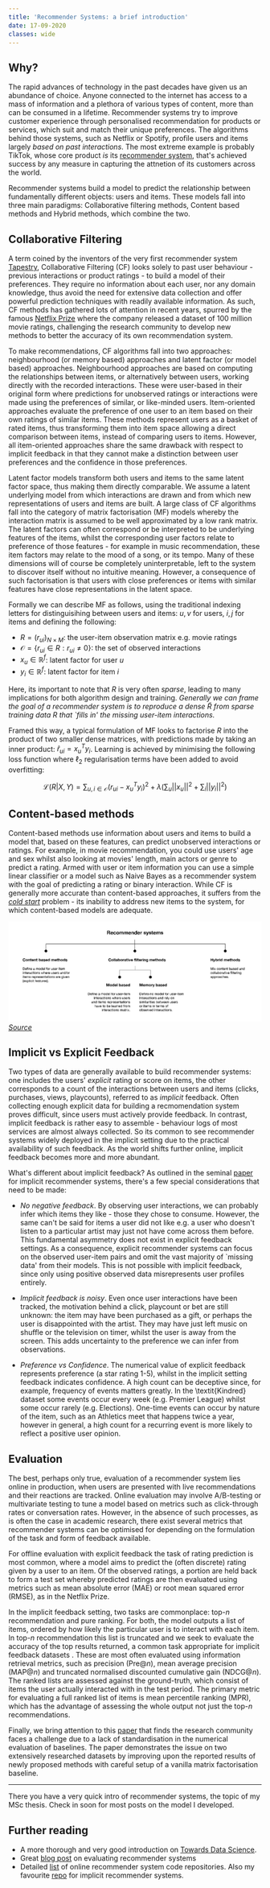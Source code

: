 ```yaml
---
title: 'Recommender Systems: a brief introduction'
date: 17-09-2020
classes: wide
---
```


## Why?
The rapid advances of technology in the past decades have given us an abundance of choice. Anyone connected to the internet has access to a mass of information and a plethora of various types of content, more than can be consumed in a lifetime. Recommender systems try to improve customer experience through personalised recommendation for products or services, which suit and match their unique preferences. The algorithms behind those systems, such as Netflix or Spotify, profile users and items largely *based on past interactions*. The most extreme example is probably TikTok, whose core product *is* its [recommender system](https://newsroom.tiktok.com/en-gb/how-tiktok-recommends-videos-for-you), that's achieved success by any measure in capturing the attnetion of its customers across the world.

Recommender systems build a model to predict the relationship between fundamentally different objects: users and items. These models fall into three main paradigms: Collaborative filtering methods, Content based methods and Hybrid methods, which combine the two.  

## Collaborative Filtering
A term coined by the inventors of the very first recommender system [Tapestry](https://dl.acm.org/doi/10.1145/138859.138867), Collaborative Filtering (CF) looks solely to past user behaviour - previous interactions or product ratings - to build a model of their preferences. They require no information about each user, nor any domain knowledge, thus avoid the need for extensive data collection and offer powerful prediction techniques with readily available information. As such, CF methods has gathered lots of attention in recent years, spurred by the famous [Netflix Prize](https://en.wikipedia.org/wiki/Netflix_Prize#:~:text=The%20Netflix%20Prize%20was%20an,numbers%20assigned%20for%20the%20contest.) where the company released a dataset of 100 million movie ratings, challenging the research community to develop new methods to better the accuracy of its own recommendation system. 

To make recommendations, CF algorithms fall into two approaches: neighbourhood (or memory based) approaches and latent factor (or model based) approaches.  Neighbourhood approaches are based on computing the relationships between items, or alternatively between users, working directly with the recorded interactions. These were user-based in their original form where predictions for unobserved ratings or interactions were made using the preferences of similar, or like-minded users. Item-oriented approaches evaluate the preference of one user to an item based on their own ratings of similar items. These methods represent users as a basket of rated items, thus transforming them into item space allowing a direct comparison between items, instead of comparing users to items. However, all item-oriented approaches share the same drawback with respect to implicit feedback in that they cannot make a distinction between user preferences and the confidence in those preferences. 

Latent factor models transform both users and items to the same latent factor space, thus making them directly comparable. We assume a latent underlying model from which interactions are drawn and from which new representations of users and items are built. A large class of CF algorithms fall into the category of matrix factorisation (MF) models whereby the interaction matrix is assumed to be well approximated by a low rank matrix. The latent factors can often correspond or be interpreted to be underlying features of the items, whilst the corresponding user factors relate to preference of those features - for example in music recommendation, these item factors may relate to the mood of a song, or its tempo. Many of these dimensions will of course be completely uninterpretable, left to the system to discover itself without no intuitive meaning. However, a consequence of such factorisation is that users with close preferences or items with similar features have close representations in the latent space.

Formally we can describe MF as follows, using the traditional indexing letters for distinguisihing between users and items: $u, v$ for users, $i, j$ for items and defining the following:
- $R = (r_{ui})_{N\times M}$: the user-item observation matrix e.g. movie ratings
- $\mathcal{O} = \{r_{ui}\in R: r_{ui} \neq 0 \}$: the set of observed interactions
- $x_u \in \mathbb{R}^f$: latent factor for user $u$
- $y_i \in \mathbb{R}^f$: latent factor for item $i$

Here, its important to note that $R$ is very often *sparse*, leading to many implications for both algorithm design and training. *Generally we can frame the goal of a recommender system is to reproduce a dense $\tilde{R}$ from sparse training data $R$ that `fills in' the missing user-item interactions.*

Framed this way, a typical formulation of MF looks to factorise $R$ into the product of two smaller dense matrices, with predictions made by taking an inner product: $\hat{r}_{ui}=x_u^T y_i$. Learning is achieved by minimising the following loss function where $\ell_2$ regularisation terms have been added to avoid overfitting:

$$
\mathcal{L}(R|X,Y) = \sum_{u,i \in \mathcal{O}} (r_{ui}-x_u^Ty_i)^2 + \lambda\big( \sum_u ||x_u||^2 +  \sum_i ||y_i||^2\big)
$$


## Content-based methods
Content-based methods use information about users and items to build a model that, based on these features, can predict unobserved interactions or ratings. For example, in movie recommendation, you could use users' age and sex whilst also looking at movies' length, main actors or genre to predict a rating. Armed with user or item information you can use a simple linear classifier or a model such as Naive Bayes as a recommender system with the goal of predicting a rating or binary interaction. While CF is generally more accurate than content-based approaches, it suffers from the [*cold start*](https://en.wikipedia.org/wiki/Cold_start_(recommender_systems)) problem - its inability to address new items to the system, for which content-based models are adequate.

![](/images/intro_recsys/overview.png)
*[Source](https://towardsdatascience.com/introduction-to-recommender-systems-6c66cf15ada)*

## Implicit vs Explicit Feedback
Two types of data are generally available to build recommender systems: one includes the users' *explicit* rating or score on items, the other corresponds to a count of the interactions between users and items (clicks, purchases, views, playcounts), referred to as *implicit* feedback. Often collecting enough explicit data for building a recmomendation system proves difficult, since users must actively provide feedback. In contrast, implicit feedback is rather easy to assemble - behaviour logs of most services are almost always collected. So its common to see recommender systems widely deployed in the implicit setting due to the practical availability of such feedback. As the world shifts further online, implicit feedback becomes more and more abundant.

What's different about implicit feedback? As outlined in the seminal [paper](http://yifanhu.net/PUB/cf.pdf) for implicit recommender systems, there's a few special considerations that need to be made:
- *No negative feedback*. By observing user interactions, we can probably infer which items they like - those they chose to consume. However, the same can't be said for items a user did not like e.g. a user who doesn't listen to a particular artist may just not have come across them before. This fundamental asymmetry does not exist in explicit feedback settings. As a consequence, explicit recommender systems can focus on the observed user-item pairs and omit the vast majority of `missing data' from their models. This is not possible with implicit feedback, since only using positive observed data misrepresents user profiles entirely. 

- *Implicit feedback is noisy*. Even once user interactions have been tracked, the motivation behind a click, playcount or bet are still unknown: the item may have been purchased as a gift, or perhaps the user is disappointed with the artist. They may have just left music on shuffle or the television on timer, whilst the user is away from the screen. This adds uncertainty to the preference we can infer from observations. 

- *Preference vs Confidence*. The numerical value of explicit feedback represents preference (a star rating 1-5), whilst in the implicit setting feedback indicates confidence. A high count can be deceptive since, for example, frequency of events matters greatly. In the \textit{Kindred} dataset some events occur every week (e.g. Premier League) whilst some occur rarely (e.g. Elections). One-time events can occur by nature of the item, such as an Athletics meet that happens twice a year, however in general, a high count for a recurring event is more likely to reflect a positive user opinion.

## Evaluation
The best, perhaps only true, evaluation of a recommender system lies online in production, when users are presented with live recommendations and their reactions are tracked. Online evaluation may involve A/B-testing or multivariate testing to tune a model based on metrics such as click-through rates or conversation rates.  However, in the absence of such processes, as is often the case in academic research, there exist several metrics that recommender systems can be optimised for depending on the formulation of the task and form of feedback available. 

For offline evaluation with explicit feedback the task of rating prediction is most common, where a model aims to predict the (often discrete) rating given by a user to an item. Of the observed ratings, a portion are held back to form a test set whereby predicted ratings are then evaluated using metrics such as mean absolute error (MAE) or root mean squared error (RMSE), as in the Netflix Prize.

In the implicit feedback setting, two tasks are commonplace: top-$n$ recommendation and pure ranking. For both, the model outputs a list of items, ordered by how likely the particular user is to interact with each item. In top-$n$ recommendation this list is truncated and we seek to evaluate the accuracy of the top results returned, a common task appropriate for implicit feedback datasets . These are most often evaluated using information retrieval metrics, such as precision (Pre@$n$), mean average precision (MAP@$n$) and truncated normalised discounted cumulative gain (NDCG@$n$). The ranked lists are assessed against the ground-truth, which consist of items the user actually interacted with in the test period. The primary metric for evaluating a full ranked list of items is mean percentile ranking (MPR), which has the advantage of assessing the whole output not just the top-$n$ recommendations.

Finally, we bring attention to this [paper](https://arxiv.org/pdf/1905.01395.pdf) that finds the research community faces a challenge due to a lack of standardisation in the numerical evaluation of baselines. The paper demonstrates the issue on two extensively researched datasets by improving upon the reported results of newly proposed methods with careful setup of a vanilla matrix factorisation baseline.

____

There you have a very quick intro of recommender systems, the topic of my MSc thesis. Check in soon for most posts on the model I developed.

## Further reading

- A more thorough and very good introduction on [Towards Data Science](https://towardsdatascience.com/introduction-to-recommender-systems-6c66cf15ada).
- Great [blog post](http://fastml.com/evaluating-recommender-systems/) on evaluating recommender systems 
- Detailed [list](https://github.com/grahamjenson/list_of_recommender_systems) of online recommender system code repositories. Also my favourite [repo](https://github.com/benfred/implicit) for implicit recommender systems.
